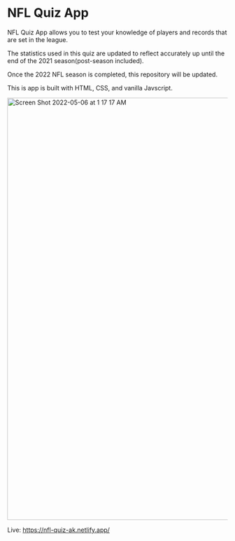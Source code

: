 # NFL Quiz App

NFL Quiz App allows you to test your knowledge of players and records that are set in the league.

The statistics used in this quiz are updated to reflect accurately up until the end of the 2021 season(post-season included).

Once the 2022 NFL season is completed, this repository will be updated.

This is app is built with HTML, CSS, and vanilla Javscript.  

<img width="964" alt="Screen Shot 2022-05-06 at 1 17 17 AM" src="https://user-images.githubusercontent.com/40888481/167077455-4db686ed-7268-4d79-a1ba-61e9857fb490.png">

Live: https://nfl-quiz-ak.netlify.app/
